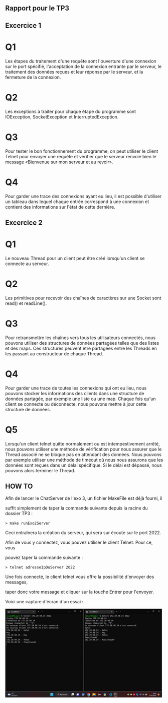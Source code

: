 ## Rapport pour le TP3

## Excercice 1

# Q1

Les étapes du traitement d'une requête sont l'ouverture d'une connexion sur le port spécifié, l'acceptation de la connexion entrante par le serveur, le traitement des données reçues et leur réponse par le serveur, et la fermeture de la connexion.

# Q2

Les exceptions à traiter pour chaque étape du programme sont IOException, SocketException et InterruptedException.

# Q3

Pour tester le bon fonctionnement du programme, on peut utiliser le client Telnet pour envoyer une requête et vérifier que le serveur renvoie bien le message «Bienvenue sur mon serveur et au revoir».

# Q4

Pour garder une trace des connexions ayant eu lieu, il est possible d'utiliser un tableau dans lequel chaque entrée correspond à une connexion et contient des informations sur l'état de cette dernière.




## Excercice 2

# Q1

Le nouveau Thread pour un client peut être créé lorsqu'un client se connecte au serveur.
# Q2

Les primitives pour recevoir des chaînes de caractères sur une Socket sont read() et readLine().
# Q3

Pour retransmettre les chaînes vers tous les utilisateurs connectés, nous pouvons utiliser des structures de données partagées telles que des listes et des maps. Ces structures peuvent être partagées entre les Threads en les passant au constructeur de chaque Thread.
# Q4

Pour garder une trace de toutes les connexions qui ont eu lieu, nous pouvons stocker les informations des clients dans une structure de données partagée, par exemple une liste ou une map. Chaque fois qu'un client se connecte ou déconnecte, nous pouvons mettre à jour cette structure de données.

# Q5

Lorsqu'un client telnet quitte normalement ou est intempestivement arrêté, nous pouvons utiliser une méthode de vérification pour nous assurer que le Thread associé ne se bloque pas en attendant des données. Nous pouvons par exemple utiliser une méthode de timeout où nous nous assurons que les données sont reçues dans un délai spécifique. Si le délai est dépassé, nous pouvons alors terminer le Thread.


## HOW TO 

Afin de lancer le ChatServer de l'exo 3, un fichier MakeFile est déjà fourni, il 

suffit simplement de taper la commande suivante depuis la racine du dossier TP3 :

    > make runExo2Server

Ceci entraînera la création du serveur, qui sera sur écoute sur le port 2022.


Afin de vous y connectez, vous pouvez utiliser le client Telnet. Pour ce, vous

 pouvez taper la commande suivante : 

    > telnet adresseIpDuServer 2022

Une fois connecté, le client telnet vous offre la possibilité d'envoyer des messages,

taper donc votre message et cliquer sur la touche Entrer pour l'envoyer.

Voici une capture d'écran d'un essai : 

<img src="img/chatServer.png" width="500"/>